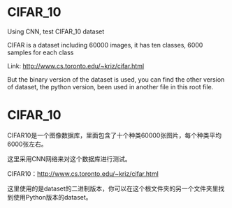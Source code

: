 # CIFAR_10
Using CNN, test CIFAR_10 dataset

CIFAR is a dataset including 60000 images, it has ten classes, 6000 samples for each class

Link: http://www.cs.toronto.edu/~kriz/cifar.html

But the binary version of the dataset is used, you can find the other version of dataset, the python version, been used in another file
in this root file.

# CIFAR_10
CIFAR10是一个图像数据库，里面包含了十个种类60000张图片，每个种类平均6000张左右。

这里采用CNN网络来对这个数据库进行测试。

CIFAR10：http://www.cs.toronto.edu/~kriz/cifar.html

这里使用的是dataset的二进制版本，你可以在这个根文件夹的另一个文件夹里找到使用Python版本的dataset。
